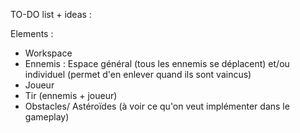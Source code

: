 TO-DO list + ideas :

Elements :
- Workspace
- Ennemis : Espace général (tous les ennemis se déplacent) et/ou individuel (permet d'en enlever quand ils sont vaincus)
- Joueur
- Tir (ennemis + joueur)
- Obstacles/ Astéroïdes (à voir ce qu'on veut implémenter dans le gameplay)
